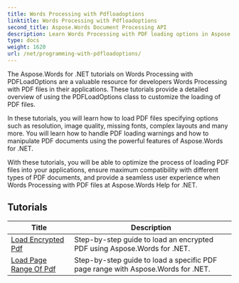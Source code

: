 ```yaml
---
title: Words Processing with Pdfloadoptions
linktitle: Words Processing with Pdfloadoptions
second_title: Aspose.Words Document Processing API
description: Learn Words Processing with PDF loading options in Aspose.Words for .NET. Learn how to load and manipulate Word documents in PDF format with step-by-step tutorials and sample code.
type: docs
weight: 1620
url: /net/programming-with-pdfloadoptions/
---
```

The Aspose.Words for .NET tutorials on Words Processing with PDFLoadOptions are a valuable resource for developers Words Processing with PDF files in their applications. These tutorials provide a detailed overview of using the PDFLoadOptions class to customize the loading of PDF files.

In these tutorials, you will learn how to load PDF files specifying options such as resolution, image quality, missing fonts, complex layouts and many more. You will learn how to handle PDF loading warnings and how to manipulate PDF documents using the powerful features of Aspose.Words for .NET.

With these tutorials, you will be able to optimize the process of loading PDF files into your applications, ensure maximum compatibility with different types of PDF documents, and provide a seamless user experience when Words Processing with PDF files at Aspose.Words Help for .NET.

 ## Tutorials
| Title | Description |
| --- | --- |
| [Load Encrypted Pdf](./load-encrypted-pdf/) | Step-by-step guide to load an encrypted PDF using Aspose.Words for .NET. |
| [Load Page Range Of Pdf](./load-page-range-of-pdf/) | Step-by-step guide to load a specific PDF page range with Aspose.Words for .NET. |
